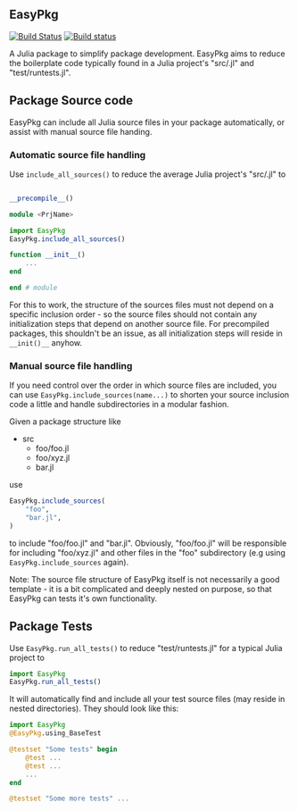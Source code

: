 EasyPkg
-------

[![Build Status](https://travis-ci.org/oschulz/EasyPkg.jl.svg?branch=master)](https://travis-ci.org/oschulz/EasyPkg.jl)
[![Build status](https://ci.appveyor.com/api/projects/status/gc84nlrar6l0a3d8/branch/master?svg=true)](https://ci.appveyor.com/project/oschulz/easypkg-jl/branch/master)

A Julia package to simplify package development. EasyPkg aims to reduce the
boilerplate code typically found in a Julia project's "src/<PrjName>.jl" and
"test/runtests.jl".


Package Source code
-------------------

EasyPkg can include all Julia source files in your package automatically,
or assist with manual source file handing.

### Automatic source file handling

Use `include_all_sources()` to reduce the average Julia project's
"src/<PrjName>.jl" to

```julia

__precompile__()

module <PrjName>

import EasyPkg
EasyPkg.include_all_sources()

function __init__()
    ...
end

end # module

```

For this to work, the structure of the sources files must not depend on
a specific inclusion order - so the source files should not contain any
initialization steps that depend on another source file. For precompiled
packages, this shouldn't be an issue, as all initialization steps will
reside in `__init()__` anyhow.


### Manual source file handling

If you need control over the order in which source files are included, you
can use `EasyPkg.include_sources(name...)` to shorten your source inclusion
code a little and handle subdirectories in a modular fashion.

Given a package structure like

* src
    * foo/foo.jl
    * foo/xyz.jl
    * bar.jl

use

```julia
EasyPkg.include_sources(
    "foo",
    "bar.jl",
)
```

to include "foo/foo.jl" and "bar.jl". Obviously, "foo/foo.jl" will be
responsible for including "foo/xyz.jl" and other files in the "foo"
subdirectory (e.g using `EasyPkg.include_sources` again).

Note: The source file structure of EasyPkg itself is not necessarily a good
template - it is a bit complicated and deeply nested on purpose, so that
EasyPkg can tests it's own functionality.


Package Tests
-------------

Use `EasyPkg.run_all_tests()` to reduce "test/runtests.jl" for a typical
Julia project to

```julia
import EasyPkg
EasyPkg.run_all_tests()
```

It will automatically find and include all your test source files (may
reside in nested directories). They should look like this:

```julia
import EasyPkg
@EasyPkg.using_BaseTest

@testset "Some tests" begin
    @test ...
    @test ...
    ...
end

@testset "Some more tests" ...
```

